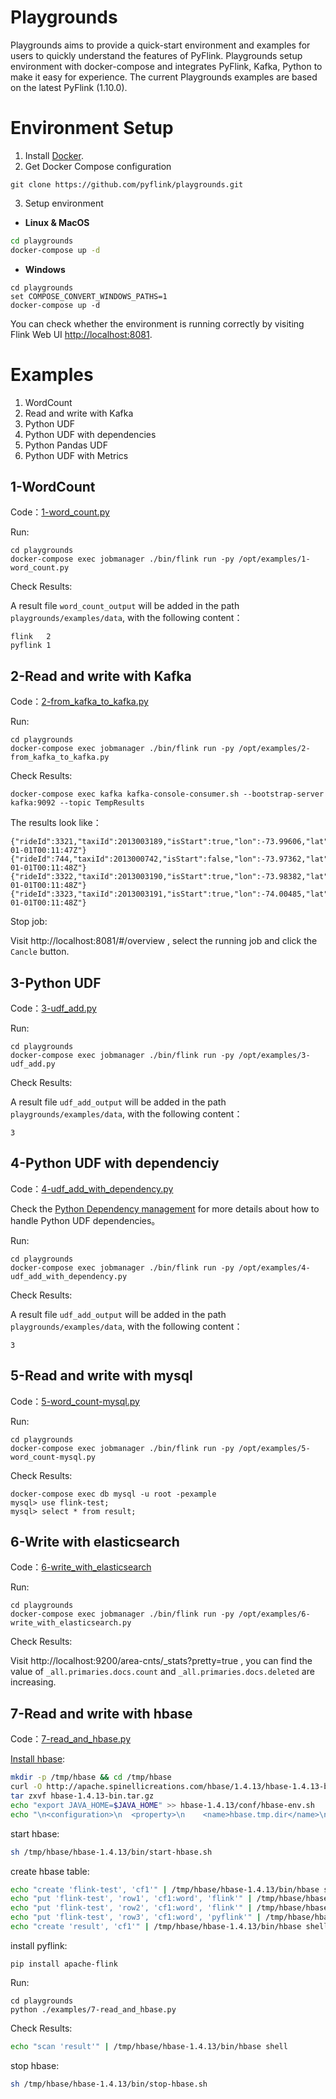 # Playgrounds
Playgrounds aims to provide a quick-start environment and examples for users to quickly understand the features of PyFlink. Playgrounds setup environment with docker-compose and integrates PyFlink, Kafka, Python to make it easy for experience. The current Playgrounds examples are based on the latest PyFlink (1.10.0).

# Environment Setup

1. Install [Docker](https://www.docker.com). 
2. Get Docker Compose configuration
```
git clone https://github.com/pyflink/playgrounds.git
```
3. Setup environment
* **Linux & MacOS**

```bash
cd playgrounds
docker-compose up -d
```

* **Windows**

```
cd playgrounds
set COMPOSE_CONVERT_WINDOWS_PATHS=1
docker-compose up -d
```

You can check whether the environment is running correctly by visiting Flink Web UI [http://localhost:8081](http://localhost:8081).

# Examples
1. WordCount
2. Read and write with Kafka
3. Python UDF
4. Python UDF with dependencies
5. Python Pandas UDF
6. Python UDF with Metrics

## 1-WordCount

Code：[1-word_count.py](https://github.com/pyflink/playgrounds/blob/master/examples/1-word_count.py)

Run:
```
cd playgrounds
docker-compose exec jobmanager ./bin/flink run -py /opt/examples/1-word_count.py
```
Check Results:

A result file `word_count_output` will be added in the path `playgrounds/examples/data`, with the following content：
```
flink	2
pyflink	1
```

## 2-Read and write with Kafka

Code：[2-from_kafka_to_kafka.py](https://github.com/pyflink/playgrounds/blob/master/examples/2-from_kafka_to_kafka.py)

Run:
```
cd playgrounds
docker-compose exec jobmanager ./bin/flink run -py /opt/examples/2-from_kafka_to_kafka.py
```

Check Results:
```
docker-compose exec kafka kafka-console-consumer.sh --bootstrap-server kafka:9092 --topic TempResults
```
The results look like：

```
{"rideId":3321,"taxiId":2013003189,"isStart":true,"lon":-73.99606,"lat":40.725132,"psgCnt":2,"rideTime":"2013-01-01T00:11:47Z"}
{"rideId":744,"taxiId":2013000742,"isStart":false,"lon":-73.97362,"lat":40.791283,"psgCnt":1,"rideTime":"2013-01-01T00:11:48Z"}
{"rideId":3322,"taxiId":2013003190,"isStart":true,"lon":-73.98382,"lat":40.74381,"psgCnt":1,"rideTime":"2013-01-01T00:11:48Z"}
{"rideId":3323,"taxiId":2013003191,"isStart":true,"lon":-74.00485,"lat":40.72102,"psgCnt":4,"rideTime":"2013-01-01T00:11:48Z"}
```
Stop job:

Visit http://localhost:8081/#/overview , select the running job and click the `Cancle` button.

## 3-Python UDF

Code：[3-udf_add.py](https://github.com/pyflink/playgrounds/blob/master/examples/3-udf_add.py)

Run:
```
cd playgrounds
docker-compose exec jobmanager ./bin/flink run -py /opt/examples/3-udf_add.py
```
Check Results:

A result file `udf_add_output` will be added in the path `playgrounds/examples/data`, with the following content：
```
3
```

## 4-Python UDF with dependenciy

Code：[4-udf_add_with_dependency.py](https://github.com/pyflink/playgrounds/blob/master/examples/4-udf_add_with_dependency.py)

Check the [Python Dependency management](https://ci.apache.org/projects/flink/flink-docs-master/dev/table/python/dependency_management.html) for more details about how to handle Python UDF dependencies。

Run:
```
cd playgrounds
docker-compose exec jobmanager ./bin/flink run -py /opt/examples/4-udf_add_with_dependency.py
```
Check Results:

A result file `udf_add_output` will be added in the path `playgrounds/examples/data`, with the following content：
```
3
```

## 5-Read and write with mysql

Code：[5-word_count-mysql.py](https://github.com/pyflink/playgrounds/blob/master/examples/5-word_count-mysql.py)

Run:
```
cd playgrounds
docker-compose exec jobmanager ./bin/flink run -py /opt/examples/5-word_count-mysql.py
```
Check Results:
```
docker-compose exec db mysql -u root -pexample
mysql> use flink-test;
mysql> select * from result;
```

## 6-Write with elasticsearch

Code：[6-write_with_elasticsearch](https://github.com/pyflink/playgrounds/blob/master/examples/6-write_with_elasticsearch.py)

Run:
```
cd playgrounds
docker-compose exec jobmanager ./bin/flink run -py /opt/examples/6-write_with_elasticsearch.py
```
Check Results:

Visit http://localhost:9200/area-cnts/_stats?pretty=true , you can find the value of `_all.primaries.docs.count` and `_all.primaries.docs.deleted` are increasing. 

## 7-Read and write with hbase

Code：[7-read_and_hbase.py](https://github.com/pyflink/playgrounds/blob/master/examples/7-read_and_hbase.py)

[Install hbase](https://hbase.apache.org/book.html#quickstart):
```bash
mkdir -p /tmp/hbase && cd /tmp/hbase
curl -O http://apache.spinellicreations.com/hbase/1.4.13/hbase-1.4.13-bin.tar.gz
tar zxvf hbase-1.4.13-bin.tar.gz
echo "export JAVA_HOME=$JAVA_HOME" >> hbase-1.4.13/conf/hbase-env.sh
echo "\n<configuration>\n  <property>\n    <name>hbase.tmp.dir</name>\n    <value>tmp</value>\n  </property>\n</configuration>" > hbase-1.4.13/conf/hbase-site.xml
```

start hbase:
```bash
sh /tmp/hbase/hbase-1.4.13/bin/start-hbase.sh
```

create hbase table:
```bash
echo "create 'flink-test', 'cf1'" | /tmp/hbase/hbase-1.4.13/bin/hbase shell
echo "put 'flink-test', 'row1', 'cf1:word', 'flink'" | /tmp/hbase/hbase-1.4.13/bin/hbase shell
echo "put 'flink-test', 'row2', 'cf1:word', 'flink'" | /tmp/hbase/hbase-1.4.13/bin/hbase shell
echo "put 'flink-test', 'row3', 'cf1:word', 'pyflink'" | /tmp/hbase/hbase-1.4.13/bin/hbase shell
echo "create 'result', 'cf1'" | /tmp/hbase/hbase-1.4.13/bin/hbase shell
```

install pyflink:
```
pip install apache-flink
```

Run:
```
cd playgrounds
python ./examples/7-read_and_hbase.py
```

Check Results:
```bash
echo "scan 'result'" | /tmp/hbase/hbase-1.4.13/bin/hbase shell
```

stop hbase:
```bash
sh /tmp/hbase/hbase-1.4.13/bin/stop-hbase.sh
```